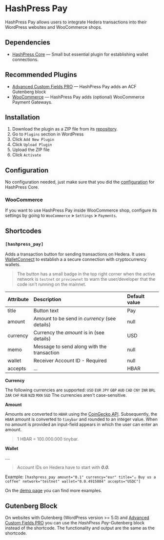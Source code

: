 # HashPress Pay

HashPress Pay allows users to integrate Hedera transactions into their WordPress websites and WooCommerce shops.

## Dependencies

-   [HashPress Core](/plugins/hashpress-core) — Small but essential plugin for establishing wallet connections.

## Recommended Plugins

-   [Advanced Custom Fields PRO](https://www.advancedcustomfields.com/pro/) — HashPress Pay adds an ACF Gutenberg block
-   [WooCommerce](https://woocommerce.com/) — HashPress Pay adds (optional) WooCommerce Payment Gateways.

## Installation

1. Download the plugin as a ZIP file from its [repository](https://github.com/louweal/hashpress-pay).
2. Go to `Plugins` section in WordPress
3. Click `Add New Plugin`
4. Click `Upload Plugin`
5. Upload the ZIP file
6. Click `Activate`

## Configuration

No configuration needed, just make sure that you did the [configuration](/hashpress-core#configuration) for HashPress Core.

### WooCommerce

If you want to use HashPress Pay inside WooCommerce shop, configure its settings by going to `WooCommerce` **>** `Settings` **>** `Payments`.

## Shortcodes

### `[hashpress_pay]`

Adds a transaction button for sending transactions on Hedera. It uses [WalletConnect](https://walletconnect.com/) to establish a a secure connection with cryptocurrency wallets.

> The button has a small badge in the top right corner when the active network is `testnet` or `previewnet` to warn the user/developer that the code isn't running on the mainnet.

| Attribute | Description                                   | Default value |
| :-------- | :-------------------------------------------- | :------------ |
| title     | Button text                                   | Pay           |
| amount    | Amount to be send in _currency_ (see details) | null          |
| currency  | Currency the _amount_ is in (see details)     | USD           |
| memo      | Message to send along with the transaction    | null          |
| wallet    | Receiver Account ID - Required                | null          |
| accepts   | ...                                           | HBAR          |

**Currency**

The following currencies are supported: `USD` `EUR` `JPY` `GBP` `AUD` `CAD` `CNY` `INR` `BRL` `ZAR` `CHF` `RUB` `NZD` `MXN` `SGD`
The currencies aren't case-sensitive.

**Amount**

Amounts are converted to `HBAR` using the [CoinGecko API](https://docs.coingecko.com/v3.0.1/reference/simple-price). Subsequently, the `HBAR` amount is converted to `tinybar` and rounded to an integer value. When no amount is provided an input-field appears in which the user can enter an amount.

> 1 HBAR = 100.000.000 tinybar.

**Wallet**

....

> Account IDs on Hedera have to start with **_0.0._**

Example: `[hashpress_pay amount="0.1" currency="eur" title="☕︎ Buy us a coffee" network="testnet" wallet="0.0.4915084" accepts="USDC"]`

On the [demo page](https://hashpress.io/plugins/hashpress-pay) you can find more examples.

## Gutenberg Block

On websites with Gutenberg (WordPress version >= 5.0) and [Advanced Custom Fields PRO](https://www.advancedcustomfields.com/pro/) you can use the _HashPress Pay_-Gutenberg block instead of the shortcode. The functionality and output are the same as the shortcode.
